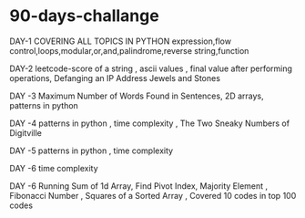 # 90-days-challange

DAY-1
COVERING ALL TOPICS IN PYTHON
expression,flow control,loops,modular,or,and,palindrome,reverse string,function

DAY-2
leetcode-score of a string , ascii values , final value after performing operations, Defanging an IP Address
Jewels and Stones

DAY -3
Maximum Number of Words Found in Sentences, 2D arrays, patterns in python

DAY -4
patterns in python , time complexity , The Two Sneaky Numbers of Digitville

DAY -5
patterns in python , time complexity

DAY -6
time complexity

DAY -6
Running Sum of 1d Array, Find Pivot Index, Majority Element , Fibonacci Number , Squares of a Sorted Array , Covered 10 codes in top 100 codes



